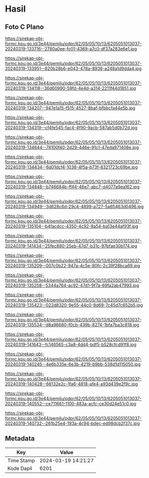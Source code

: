 # Hasil

## Foto C Plano

https://sirekap-obj-formc.kpu.go.id/3e44/pemilu/pdpr/62/05/05/10/13/6205051013037-20240319-133716--2780a0ee-fc01-4369-a7c0-df37a283e6e1.jpg

https://sirekap-obj-formc.kpu.go.id/3e44/pemilu/pdpr/62/05/05/10/13/6205051013037-20240319-133951--820b28b6-e043-478a-8936-a248a1d9dda4.jpg

https://sirekap-obj-formc.kpu.go.id/3e44/pemilu/pdpr/62/05/05/10/13/6205051013037-20240319-134118--36d60990-59fd-4e4d-a314-2211f44d1851.jpg

https://sirekap-obj-formc.kpu.go.id/3e44/pemilu/pdpr/62/05/05/10/13/6205051013037-20240319-134207--947e1a15-f515-4527-8baf-bfbbcfa44e5b.jpg

https://sirekap-obj-formc.kpu.go.id/3e44/pemilu/pdpr/62/05/05/10/13/6205051013037-20240319-134319--cf4fe545-fac4-4f90-9acb-587ab5d0b72d.jpg

https://sirekap-obj-formc.kpu.go.id/3e44/pemilu/pdpr/62/05/05/10/13/6205051013037-20240319-134644--78100f40-2d29-446e-91c1-47eda971408e.jpg

https://sirekap-obj-formc.kpu.go.id/3e44/pemilu/pdpr/62/05/05/10/13/6205051013037-20240319-134434--6d01dcf4-1038-4f5a-b73f-8321723c69be.jpg

https://sirekap-obj-formc.kpu.go.id/3e44/pemilu/pdpr/62/05/05/10/13/6205051013037-20240319-134848--b746684b-ff44-46e7-abc7-d4077a9ea162.jpg

https://sirekap-obj-formc.kpu.go.id/3e44/pemilu/pdpr/62/05/05/10/13/6205051013037-20240319-134949--3d628c6d-29c4-4899-a727-5a65463d0496.jpg

https://sirekap-obj-formc.kpu.go.id/3e44/pemilu/pdpr/62/05/05/10/13/6205051013037-20240319-135104--b4facdcc-4350-4c92-8a54-ba13e44af93f.jpg

https://sirekap-obj-formc.kpu.go.id/3e44/pemilu/pdpr/62/05/05/10/13/6205051013037-20240319-141434--25fec880-25eb-47d7-b31c-97bfae30b174.jpg

https://sirekap-obj-formc.kpu.go.id/3e44/pemilu/pdpr/62/05/05/10/13/6205051013037-20240319-135209--007c0b22-947a-4c5e-80fc-2c39f28bca69.jpg

https://sirekap-obj-formc.kpu.go.id/3e44/pemilu/pdpr/62/05/05/10/13/6205051013037-20240319-135258--5344a764-ac92-47d1-9f7a-69fa2ab47993.jpg

https://sirekap-obj-formc.kpu.go.id/3e44/pemilu/pdpr/62/05/05/10/13/6205051013037-20240319-135423--022d8320-9e55-44c0-8d69-7c45d7c652b5.jpg

https://sirekap-obj-formc.kpu.go.id/3e44/pemilu/pdpr/62/05/05/10/13/6205051013037-20240319-135534--d8a96660-f0cb-439b-8274-1bfa7ba3c818.jpg

https://sirekap-obj-formc.kpu.go.id/3e44/pemilu/pdpr/62/05/05/10/13/6205051013037-20240319-141643--fc146565-c3a8-4dd4-bdf5-b528cfcd91f8.jpg

https://sirekap-obj-formc.kpu.go.id/3e44/pemilu/pdpr/62/05/05/10/13/6205051013037-20240319-140245--4e6b335e-6e3b-4219-b9bb-538d1d115050.jpg

https://sirekap-obj-formc.kpu.go.id/3e44/pemilu/pdpr/62/05/05/10/13/6205051013037-20240319-140428--66132e2c-1fa6-4818-afe4-a93d439e2f9c.jpg

https://sirekap-obj-formc.kpu.go.id/3e44/pemilu/pdpr/62/05/05/10/13/6205051013037-20240319-140552--ce711661-1100-483a-acfc-ce30d24e51c0.jpg

https://sirekap-obj-formc.kpu.go.id/3e44/pemilu/pdpr/62/05/05/10/13/6205051013037-20240319-140732--261b25e4-193a-4c94-bdec-ed98dcb2f37c.jpg


## Metadata

| Key        | Value               |
| ---------- | ------------------- |
| Time Stamp | 2024-03-19 14:21:27 |
| Kode Dapil | 6201                |



